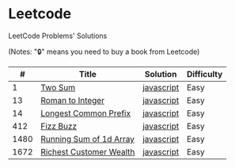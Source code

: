 # Leetcode
LeetCode Problems' Solutions

(Notes: "🔒" means you need to buy a book from Leetcode)

| # | Title | Solution | Difficulty |
|---| ----- | -------- | ---------- |
|1|[Two Sum](https://leetcode.com/problems/two-sum/) | [javascript](./string/javascript/two-sum.js) |Easy|
|13|[Roman to Integer](https://leetcode.com/problems/roman-to-integer/) | [javascript](./string/javascript/roman-to-integer.js) |Easy|
|14|[Longest Common Prefix](https://leetcode.com/problems/longest-common-prefix/) | [javascript](./string/javascript/longest-common-prefix.js) |Easy|
|412|[Fizz Buzz](https://leetcode.com/problems/fizz-buzz/) | [javascript](./string/javascript/fizz-buzz.js) |Easy|
|1480|[Running Sum of 1d Array](https://leetcode.com/problems/running-sum-of-1d-array/) | [javascript](./array/javascript/running-sum-of-1d-array.js) |Easy|
|1672|[Richest Customer Wealth](https://leetcode.com/problems/richest-customer-wealth/) | [javascript](./array/javascript/richest-customer-wealth.js) |Easy|
